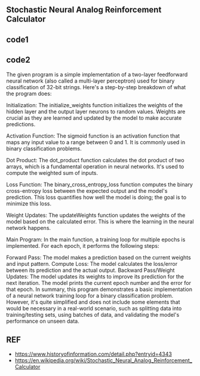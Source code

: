 ## Stochastic Neural Analog Reinforcement Calculator



## code1


## code2
The given program is a simple implementation of a two-layer feedforward neural network (also called a multi-layer perceptron) used for binary classification of 32-bit strings. Here's a step-by-step breakdown of what the program does:

Initialization: The initialize_weights function initializes the weights of the hidden layer and the output layer neurons to random values. Weights are crucial as they are learned and updated by the model to make accurate predictions.

Activation Function: The sigmoid function is an activation function that maps any input value to a range between 0 and 1. It is commonly used in binary classification problems.

Dot Product: The dot_product function calculates the dot product of two arrays, which is a fundamental operation in neural networks. It's used to compute the weighted sum of inputs.

Loss Function: The binary_cross_entropy_loss function computes the binary cross-entropy loss between the expected output and the model's prediction. This loss quantifies how well the model is doing; the goal is to minimize this loss.

Weight Updates: The updateWeights function updates the weights of the model based on the calculated error. This is where the learning in the neural network happens.

Main Program: In the main function, a training loop for multiple epochs is implemented. For each epoch, it performs the following steps:

Forward Pass: The model makes a prediction based on the current weights and input pattern.
Compute Loss: The model calculates the loss/error between its prediction and the actual output.
Backward Pass/Weight Updates: The model updates its weights to improve its prediction for the next iteration.
The model prints the current epoch number and the error for that epoch.
In summary, this program demonstrates a basic implementation of a neural network training loop for a binary classification problem. However, it's quite simplified and does not include some elements that would be necessary in a real-world scenario, such as splitting data into training/testing sets, using batches of data, and validating the model's performance on unseen data.

## REF
- https://www.historyofinformation.com/detail.php?entryid=4343
- https://en.wikipedia.org/wiki/Stochastic_Neural_Analog_Reinforcement_Calculator

